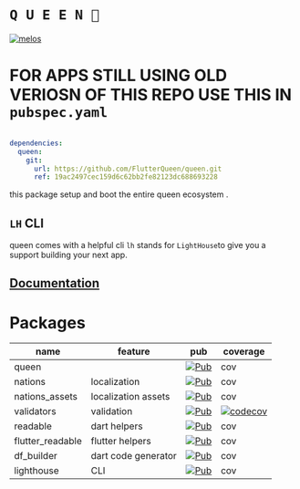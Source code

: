 # **`Q U E E N 👑`**
[![melos](https://img.shields.io/badge/maintained%20with-melos-f700ff.svg?style=flat-square)](https://github.com/invertase/melos)

# FOR APPS STILL USING OLD VERIOSN OF THIS REPO USE THIS IN `pubspec.yaml`
```yaml

dependencies:
  queen:
    git:
      url: https://github.com/FlutterQueen/queen.git
      ref: 19ac2497cec159d6c62bb2fe82123dc688693228
```

this package setup and boot the entire queen ecosystem .



## `LH` CLI

queen comes with a helpful cli `lh` stands for `LightHouse`to give you a support building your next app.

## [Documentation](https://flutterqueen.github.io/queen/)

# Packages

| name             | feature             | pub                                                                                                                                             | coverage                                                                                                                                                |
| ---------------- | ------------------- | ----------------------------------------------------------------------------------------------------------------------------------------------- | ------------------------------------------------------------------------------------------------------------------------------------------------------- |
| queen            |                     | <a href="https://pub.dev/packages/queen"><img src="https://img.shields.io/pub/v/queen?style=for-the-badge" alt="Pub"></a>                       | cov                                                                                                                                                     |
| nations          | localization        | <a href="https://pub.dev/packages/nations"><img src="https://img.shields.io/pub/v/nations?style=for-the-badge" alt="Pub"></a>                   | cov                                                                                                                                                     |
| nations_assets   | localization assets | <a href="https://pub.dev/packages/nations_assets"><img src="https://img.shields.io/pub/v/nations_assets?style=for-the-badge" alt="Pub"></a>     | cov                                                                                                                                                     |
| validators       | validation          | <a href="https://pub.dev/packages/queen_validators"><img src="https://img.shields.io/pub/v/queen_validators?style=for-the-badge" alt="Pub"></a> | [![codecov](https://codecov.io/gh/FlutterQueen/validators/branch/main/graph/badge.svg?token=BUTRNSHUA6)](https://codecov.io/gh/FlutterQueen/validators) |
| readable         | dart helpers        | <a href="https://pub.dev/packages/readable"><img src="https://img.shields.io/pub/v/readable?style=for-the-badge" alt="Pub"></a>                 | cov                                                                                                                                                     |
| flutter_readable | flutter helpers     | <a href="https://pub.dev/packages/flutter_readable"><img src="https://img.shields.io/pub/v/flutter_readable?style=for-the-badge" alt="Pub"></a> | cov                                                                                                                                                     |
| df_builder       | dart code generator | <a href="https://pub.dev/packages/df_builder"><img src="https://img.shields.io/pub/v/df_builder?style=for-the-badge" alt="Pub"></a>             | cov                                                                                                                                                     |
| lighthouse       | CLI                 | <a href="https://pub.dev/packages/lighthouse"><img src="https://img.shields.io/pub/v/lighthouse?style=for-the-badge" alt="Pub"></a>             | cov                                                                                                                                                     |

